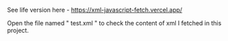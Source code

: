 See life version here - https://xml-javascript-fetch.vercel.app/

Open the file named " test.xml " to check the content of xml I fetched in this project.